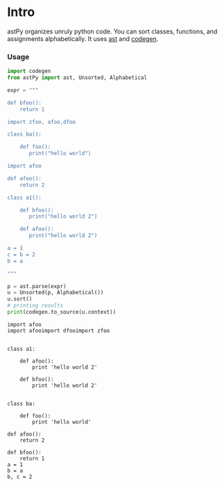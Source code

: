 # Intro
astPy organizes unruly python code. You can sort classes, functions, and assignments alphabetically.  It uses [ast](https://docs.python.org/3/library/ast.html) and [codegen](https://github.com/andreif/codegen).
### Usage
```python
import codegen
from astPy import ast, Unsorted, Alphabetical

expr = """

def bfoo():
    return 1

import zfoo, afoo,dfoo 

class ba():

    def foo():
       print("hello world")

import afoo

def afoo():
    return 2

class a1():

    def bfoo():
       print("hello world 2")

    def afoo():
       print("hello world 2")

a = 1
c = b = 2
b = a              

"""

p = ast.parse(expr)
u = Unsorted(p, Alphabetical())
u.sort()
# printing results
print(codegen.to_source(u.context))
```
``` 
import afoo
import afooimport dfooimport zfoo


class a1:

    def afoo():
        print 'hello world 2'

    def bfoo():
        print 'hello world 2'


class ba:

    def foo():
        print 'hello world'

def afoo():
    return 2

def bfoo():
    return 1
a = 1
b = a
b, c = 2
```
